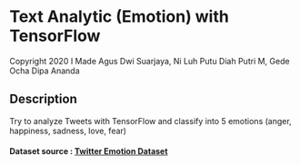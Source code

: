 # Text Analytic (Emotion) with TensorFlow
Copyright 2020  I Made Agus Dwi Suarjaya, Ni Luh Putu Diah Putri M, Gede Ocha Dipa Ananda
## Description
Try to analyze Tweets with TensorFlow and classify into 5 emotions (anger, happiness, sadness, love, fear)
#### Dataset source : [Twitter Emotion Dataset](https://raw.githubusercontent.com/meisaputri21/Indonesian-Twitter-Emotion-Dataset/master/Twitter_Emotion_Dataset.csv)
